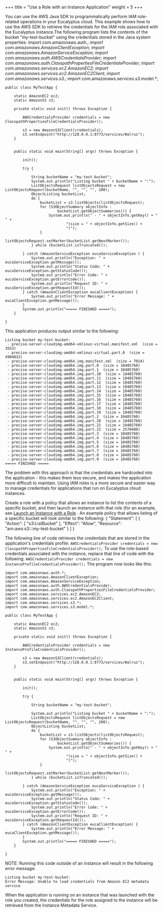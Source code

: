 +++
title = "Use a Role with an Instance Application"
weight = 5
+++

You can use the AWS Java SDK to programmatically perform IAM role-related operations in your Eucalyptus cloud. This example shows how to use the AWS SDK to retrieve the credentials for the IAM role associated with the Eucalyptus instance.The following program lists the contents of the bucket "my-test-bucket" using the credentials stored in the Java system properties: 
    import com.amazonaws.auth.*;
    import com.amazonaws.AmazonClientException;
    import com.amazonaws.AmazonServiceException;
    import com.amazonaws.auth.AWSCredentialsProvider;
    import com.amazonaws.auth.ClasspathPropertiesFileCredentialsProvider;
    import com.amazonaws.services.ec2.AmazonEC2;
    import com.amazonaws.services.ec2.AmazonEC2Client;
    import com.amazonaws.services.s3.*;
    import com.amazonaws.services.s3.model.*;
    
    public class MyTestApp {
    
        static AmazonEC2 ec2;
        static AmazonS3 s3;
    
        private static void init() throws Exception {
    
            AWSCredentialsProvider credentials = new ClasspathPropertiesFileCredentialsProvider();
     
            s3 = new AmazonS3Client(credentials);
            s3.setEndpoint("http://128.0.0.1:8773/services/Walrus");
        }
    
    
        public static void main(String[] args) throws Exception {
    
            init();
    
            try {
               
                String bucketName = "my-test-bucket";           
                System.out.println("Listing bucket " + bucketName + ":");
                ListObjectsRequest listObjectsRequest = new ListObjectsRequest(bucketName, "", "", "", 200);
                ObjectListing bucketList;
                do {
                    bucketList = s3.listObjects(listObjectsRequest);
                    for (S3ObjectSummary objectInfo :
                            bucketList.getObjectSummaries()) {
                        System.out.println(" - " + objectInfo.getKey() + "  " +
                                "(size = " + objectInfo.getSize() +
                                ")");
                    }
                    listObjectsRequest.setMarker(bucketList.getNextMarker());
                } while (bucketList.isTruncated());
    
            } catch (AmazonServiceException eucaServiceException ) {
                System.out.println("Exception: " + eucaServiceException.getMessage());
                System.out.println("Status Code: " + eucaServiceException.getStatusCode());
                System.out.println("Error Code: " + eucaServiceException.getErrorCode());
                System.out.println("Request ID: " + eucaServiceException.getRequestId());
            } catch (AmazonClientException eucaClientException) {
                System.out.println("Error Message: " + eucaClientException.getMessage());
            }
            System.out.println("===== FINISHED =====");
        }
    
    }                    

This application produces output similar to the following: 


    Listing bucket my-test-bucket:
     - precise-server-cloudimg-amd64-vmlinuz-virtual.manifest.xml  (size = 3553)
     - precise-server-cloudimg-amd64-vmlinuz-virtual.part.0  (size = 4904032)
     - precise-server-cloudimg-amd64.img.manifest.xml  (size = 7014)
     - precise-server-cloudimg-amd64.img.part.0  (size = 10485760)
     - precise-server-cloudimg-amd64.img.part.1  (size = 10485760)
     - precise-server-cloudimg-amd64.img.part.10  (size = 10485760)
     - precise-server-cloudimg-amd64.img.part.11  (size = 10485760)
     - precise-server-cloudimg-amd64.img.part.12  (size = 10485760)
     - precise-server-cloudimg-amd64.img.part.13  (size = 10485760)
     - precise-server-cloudimg-amd64.img.part.14  (size = 10485760)
     - precise-server-cloudimg-amd64.img.part.15  (size = 10485760)
     - precise-server-cloudimg-amd64.img.part.16  (size = 10485760)
     - precise-server-cloudimg-amd64.img.part.17  (size = 10485760)
     - precise-server-cloudimg-amd64.img.part.18  (size = 10485760)
     - precise-server-cloudimg-amd64.img.part.19  (size = 10485760)
     - precise-server-cloudimg-amd64.img.part.2  (size = 10485760)
     - precise-server-cloudimg-amd64.img.part.20  (size = 10485760)
     - precise-server-cloudimg-amd64.img.part.21  (size = 10485760)
     - precise-server-cloudimg-amd64.img.part.22  (size = 2570400)
     - precise-server-cloudimg-amd64.img.part.3  (size = 10485760)
     - precise-server-cloudimg-amd64.img.part.4  (size = 10485760)
     - precise-server-cloudimg-amd64.img.part.5  (size = 10485760)
     - precise-server-cloudimg-amd64.img.part.6  (size = 10485760)
     - precise-server-cloudimg-amd64.img.part.7  (size = 10485760)
     - precise-server-cloudimg-amd64.img.part.8  (size = 10485760)
     - precise-server-cloudimg-amd64.img.part.9  (size = 10485760)
    ===== FINISHED =====

The problem with this approach is that the credentials are hardcoded into the application - this makes them less secure, and makes the application more difficult to maintain. Using IAM roles is a more secure and easier way to manage credentials for applications that run on Eucalyptus cloud instances. 

Create a role with a policy that allows an instance to list the contents of a specific bucket, and then launch an instance with that role (for an example, see [Launch an Instance with a Role](roles_tasks_create_role_application.dita) . An example policy that allows listing of a specific bucket will look similar to the following: 
    {
      "Statement": [
        {
          "Action": [
            "s3:ListBucket"
          ],
          "Effect": "Allow",
          "Resource": "arn:aws:s3:::my-test-bucket"
        }
      ]
    }             

The following line of code retrieves the credentials that are stored in the application's credentials profile: `AWSCredentialsProvider credentials = new ClasspathPropertiesFileCredentialsProvider();` To use the role-based credentials associated with the instance, replace that line of code with the following: `AWSCredentialsProvider credentials = new InstanceProfileCredentialsProvider();` The program now looks like this: 


    import com.amazonaws.auth.*;
    import com.amazonaws.AmazonClientException;
    import com.amazonaws.AmazonServiceException;
    import com.amazonaws.auth.AWSCredentialsProvider;
    import com.amazonaws.auth.ClasspathPropertiesFileCredentialsProvider;
    import com.amazonaws.services.ec2.AmazonEC2;
    import com.amazonaws.services.ec2.AmazonEC2Client;
    import com.amazonaws.services.s3.*;
    import com.amazonaws.services.s3.model.*;
    
    public class MyTestApp {
    
        static AmazonEC2 ec2;
        static AmazonS3 s3;
    
        private static void init() throws Exception {
    
            AWSCredentialsProvider credentials = new InstanceProfileCredentialsProvider();
     
            s3 = new AmazonS3Client(credentials);
            s3.setEndpoint("http://128.0.0.1:8773/services/Walrus");
        }
    
    
        public static void main(String[] args) throws Exception {
    
            init();
    
            try {
               
                String bucketName = "my-test-bucket";
               
                System.out.println("Listing bucket " + bucketName + ":");
                ListObjectsRequest listObjectsRequest = new ListObjectsRequest(bucketName, "", "", "", 200);
                ObjectListing bucketList;
                do {
                    bucketList = s3.listObjects(listObjectsRequest);
                    for (S3ObjectSummary objectInfo :
                            bucketList.getObjectSummaries()) {
                        System.out.println(" - " + objectInfo.getKey() + "  " +
                                "(size = " + objectInfo.getSize() +
                                ")");
                    }
                    listObjectsRequest.setMarker(bucketList.getNextMarker());
                } while (bucketList.isTruncated());
    
            } catch (AmazonServiceException eucaServiceException ) {
                System.out.println("Exception: " + eucaServiceException.getMessage());
                System.out.println("Status Code: " + eucaServiceException.getStatusCode());
                System.out.println("Error Code: " + eucaServiceException.getErrorCode());
                System.out.println("Request ID: " + eucaServiceException.getRequestId());
            } catch (AmazonClientException eucaClientException) {
                System.out.println("Error Message: " + eucaClientException.getMessage());
            }
            System.out.println("===== FINISHED =====");
        }
    
    }

NOTE: Running this code outside of an instance will result in the following error message: 


    Listing bucket my-test-bucket:
    Error Message: Unable to load credentials from Amazon EC2 metadata service



When the application is running on an instance that was launched with the role you created, the credentials for the role assigned to the instance will be retrieved from the Instance Metadata Service. 
